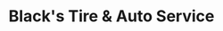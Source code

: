---
title: "Black's Tire & Auto Service"
url: /sanford/blacks-tire-and-auto-service/
shop: tyres
---